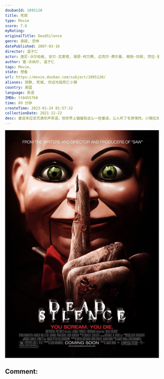 ```yaml
---
doubanId: 1895120
title: 死寂
type: Movie
score: 7.8
myRating: 
originalTitle: DeadSilence
genre: 悬疑, 恐怖
datePublished: 2007-03-16
director: 温子仁
actor: 唐尼·沃尔伯格, 安贝·瓦莱塔, 瑞恩·柯万腾, 迈克尔·费尔曼, 鲍勃·冈顿, 劳拉·里根, 朱迪思·罗伯茨, 迪米特里·柴波维特斯基, 凯尔·吉克瑞斯特, 奥斯汀·马乔斯, 斯蒂夫·亚当斯, 恩·赖特尔
author: 雷·沃纳尔, 温子仁
tags: Movie, 
state: 想看
url: https://movie.douban.com/subject/1895120/
aliases: 寂静, 死城, 欢迎光临死亡小镇
country: 美国
language: 英语
IMDb: tt0455760
time: 89 分钟
createTime: 2023-01-24 01:57:32
collectionDate: 2021-12-22
desc: 童谣本应该充满欢声笑语，但世界上偏偏有这么一些童谣，让人听了毛骨悚然。小镇拉文斯•法尔就流传着这样一个恐怖的童谣：小心来自玛丽•肖的凝视；她没有孩子，只有玩偶；如果你看到她，不要尖叫；否则她会扯开你的...
---
```


![image](assets/p1235830609.jpg)

Comment: 
---

